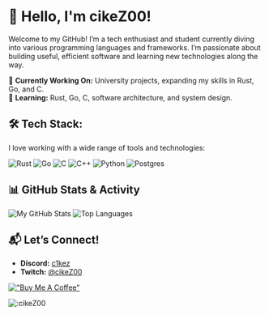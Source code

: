 # 👋 Hello, I'm cikeZ00!

Welcome to my GitHub! I’m a tech enthusiast and student currently diving into various programming languages and frameworks. I’m passionate about building useful, efficient software and learning new technologies along the way.

🔭 **Currently Working On:** University projects, expanding my skills in Rust, Go, and C.  
🌱 **Learning:** Rust, Go, C, software architecture, and system design.

## 🛠 Tech Stack:
I love working with a wide range of tools and technologies:

![Rust](https://img.shields.io/badge/rust-%23000000.svg?style=for-the-badge&logo=rust&logoColor=white) 
![Go](https://img.shields.io/badge/go-%2300add8.svg?style=for-the-badge&logo=go&logoColor=white)
![C](https://img.shields.io/badge/C-%2300599C.svg?style=for-the-badge&logo=c&logoColor=white) 
![C++](https://img.shields.io/badge/C++-%2300599C.svg?style=for-the-badge&logo=c%2B%2B&logoColor=white) 
![Python](https://img.shields.io/badge/python-3670A0?style=for-the-badge&logo=python&logoColor=ffdd54)
![Postgres](https://img.shields.io/badge/postgres-%23316192.svg?style=for-the-badge&logo=postgresql&logoColor=white)   

## 📊 GitHub Stats & Activity
![My GitHub Stats](https://github-readme-stats.vercel.app/api?username=cikeZ00&theme=dark&hide_border=true&include_all_commits=true&count_private=true)
![Top Languages](https://github-readme-stats.vercel.app/api/top-langs/?username=cikeZ00&theme=dark&hide_border=true&include_all_commits=true&count_private=true&layout=compact)


## 📬 Let’s Connect!
- **Discord:** [c1kez](https://discordapp.com/users/350765965278969860)
- **Twitch:** [@cikeZ00](https://twitch.tv/cikeZ00)

[!["Buy Me A Coffee"](https://www.buymeacoffee.com/assets/img/custom_images/orange_img.png)](https://buymeacoffee.com/cikez00)

![:cikeZ00](https://count.getloli.com/@:cikeZ00)
